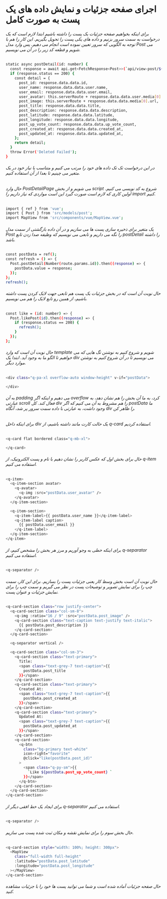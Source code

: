 # اجرای صفحه جزئیات و نمایش داده های یک پست به صورت کامل


###### برای اینکه بخواهیم صفحه جزئیات یک پست را داشته باشیم ابتدا لازم است که یک درخواست به سمت سرور بزنیم و داده های یکی پست را تحویل بگیریم. این کار را هم با توجه به الگویی که سرور تعیین نموده است انجام می دهیم. پس وارد مدل Post می شویم و قطعه کد زیر را در آن می نویسیم.

```bash
static async postDetail(id: number) {
  const response = await api.get<FetchResponse<Post>>(`api/view-post/${id}`);
  if (response.status == 200) {
    const detail = {
      post_id: response.data.data.id,
      user_name: response.data.data.user.name,
      user_email: response.data.data.user.email,
      user_avatar: this.serverRoute + response.data.data.user.media[0].url,
      post_image: this.serverRoute + response.data.data.media[0].url,
      post_title: response.data.data.title,
      post_description: response.data.data.description,
      post_latitude: response.data.data.latitude,
      post_longitude: response.data.data.longitude,
      post_up_vote_count: response.data.data.up_vote_count,
      post_created_at: response.data.data.created_at,
      post_updated_at: response.data.data.updated_at,
    };
    return detail;
  }
  throw Error('Deleted Failed');
}
```
###### در این درخواست تک تک داده های خود را مرتب می کنیم و متناسب با نیاز خود در یک متغیر می چینیم تا بعدا از آن استفاده کنیم.

###### حال وارد PostDetailPage می شویم و از بخش script شروع به کد نویسی می کنیم. اولین کاری که لازم است صورت گیرد این است مواردی که نیاز داریم را import کنیم.
```bash
import { ref } from 'vue';
import { Post } from 'src/models/post';
import MapView from 'src/components/vue/MapView.vue';
```

###### یک متغیر برای ذخیره سازی پست ها می سازیم و در آن داده بازگشتی از سمت مدل Post را نگه می داریم و تابعی می نویسیم که وظیفه صدا زدن تابع postDetail را داشته باشد.
```bash
const postData = ref();
const refresh = () => {
  Post.postDetail(Number(route.params.id)).then((response) => {
    postData.value = response;
  });
};
refresh();
```
###### حال نوبت آن است که در بخش جزئیات یک پست هم تابعی جهت لایک کردن پست داشته باشیم، از همین رو تابع لایک را هم می نویسیم.
```bash
const like = (id: number) => {
  Post.likePost(id).then((response) => {
    if (response.status == 200) {
      refresh();
    }
  });
};
```
###### حال نوبت آن است که وارد template شویم و شروع کنیم به نوشتن تگ هایی که می خواهیم تا الگو ما به وجود آید. ابتدا یک div می نویسیم تا در آن شروع کنیم  به نوشتن موارد دیگر.
```bash
<div class="q-pa-xl overflow-auto window-height" v-if="postData">

</div>
```
###### به آن padding می دهیم و اینکه اگر overflow کرد، به ما آن بخش را هم نشان دهد، به عبارتی scroll فعال کند. کل div را هم مشروط به آن می کنیم که اگر postData ما وجود داشت، به عبارتی با داده سمت سرور پر شد، آنگاه div را ظاهر کن.
###### برای اینکه داخل div یک حالت کارت مانند داشته باشیم، از q-card استفاده کردیم.
```bash
<q-card flat bordered class="q-mb-xl">

</q-card>
```
###### حال برای بخش اول که عکس کاربر را نشان دهیم با نام و پست الکترونیک، از q-item استفاده می کنیم.
```bash
<q-item>
  <q-item-section avatar>
    <q-avatar>
      <q-img :src="postData.user_avatar" />
    </q-avatar>
  </q-item-section>

  <q-item-section>
    <q-item-label>{{ postData.user_name }}</q-item-label>
    <q-item-label caption>
      {{ postData.user_email }}
    </q-item-label>
  </q-item-section>
</q-item>
```
###### برای اینکه خطی به وجو آوریم و مرز هر بخش را مشخص کنیم، از q-separator استفاده می کنیم.
```bash
<q-separator />
```
###### حال نوبت آن است بخش وسط کار یعنی جزئیات پست را بسازیم. برای این کار، سمت چپ را برای نمایش تصویر و توضیحات پست در نظر می گیریم و سمت چپ را برای نمایش جزئیات و عنوان پست.
```bash
<q-card-section class="row justify-center">
  <q-card-section class="col-sm-8">
    <q-img :ratio="16 / 9" :src="postData.post_image" />
    <q-card-section class="text-caption text-justify text-italic">
      {{ postData.post_description }}
    </q-card-section>
  </q-card-section>

  <q-separator vertical />

  <q-card-section class="col-sm-3">
    <q-card-section class="text-primary">
      Title:
      <span class="text-grey-7 text-caption">{{
        postData.post_title
      }}</span>
    </q-card-section>
    <q-card-section class="text-primary">
      Created At:
      <span class="text-grey-7 text-caption">{{
        postData.post_created_at
      }}</span>
    </q-card-section>
    <q-card-section class="text-primary">
      Updated At:
      <span class="text-grey-7 text-caption">{{
        postData.post_updated_at
      }}</span>
    </q-card-section>
    <q-card-section>
      <q-btn
        class="bg-primary text-white"
        icon-right="favorite"
        @click="like(postData.post_id)"
      >
        <span class="q-py-sm">{{
          `Like ${postData.post_up_vote_count} `
        }}</span>
      </q-btn>
    </q-card-section>
  </q-card-section>
</q-card-section>
```
###### برای ایجاد یک خط افقی دیگر از q-separator استفاده می کنیم.
```bash
<q-separator />
```
###### حال بخش سوم را برای نمایش نقشه و مکان ثبت شده پست می سازیم.
```bash
<q-card-section style="width: 100%; height: 300px">
  <MapView
    class="full-width full-height"
    :latitude="postData.post_latitude"
    :longitude="postData.post_longitude"
  ></MapView>
</q-card-section>
```
###### حال صفحه جزئیات آماده شده است و شما می توانید پست ها خود را با جزئیات مشاهده کنید.


